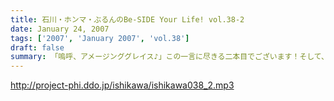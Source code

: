 ```yaml
---
title: 石川・ホンマ・ぶるんのBe-SIDE Your Life! vol.38-2
date: January 24, 2007
tags: ['2007', 'January 2007', 'vol.38']
draft: false
summary: 「嗚呼、アメージンググレイス♪」この一言に尽きる二本目でございます！そして、とうとう、一本目はスタジオに来なかった、ぶるんぶるん平田・・・。「夕方に寝坊」という社会通念的にはありえない事態にも動じずに粛々と収録は決行されたのでした。（ぶるん氏は、途中参加してきますのでぶるんファン？はそこからが必聴です。）NAMAE
---
```


http://project-phi.ddo.jp/ishikawa/ishikawa038_2.mp3
